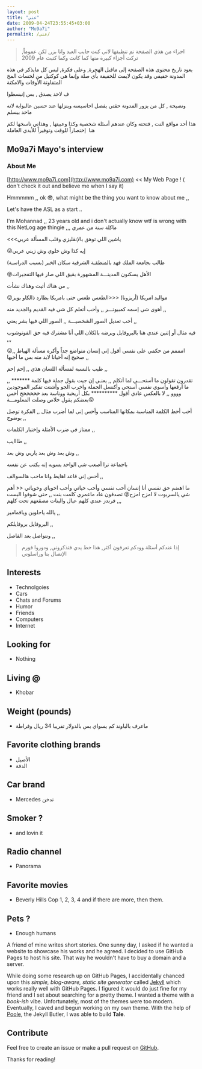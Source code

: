 ```yaml
---
layout: post
title: "عني"
date: 2009-04-24T23:55:45+03:00
author: "Mo9a7i"
permalink: /عني/
---
```



> اجزاء من هذي الصفحة تم تنظيفها لاني كنت جايب العيد وانا بزر, لكن عموماً, تركت أجزاء كبيرة منها كما كانت وكما كتبت عام 2009

يعود تاريخ محتوى هذه الصفحة إلى ماقبل الهجرة, وعلى فكرة, ليس كل مايذكر في هذه المدونة حقيقي وقد يكون لايمت للحقيقة بأي صلة وإنما هي كوكتيل من لحسات المخ المتفاوتة الأوقات والامكنة

ف لاحد يصدق , بس إنبسطوا

ونصيحة , كل من يزور المدونة حقتي يفصل احاسيسه وينزلها عند حسين عالبوابة لانه ماحد بيسلم

هذا أحد مواقع النت , فتحته وكان عندهم أسئلة شخصية وكذا وعبيتها , وهذاني ناسخها لكم هنا  إختصاراً للوقت وتوفيراً للأيدي العاملة

## Mo9a7i Mayo's interview
### About Me

[http://www.mo9a7i.com](http://www.mo9a7i.com) << My Web Page ! ( don't check it out and believe me when I say it)



Hmmmmm ,, ok 😎, what might be the thing you want to know about me ,,
 


Let's have the ASL as a start ..



I'm Mohannad ,, 23 years old and i don't actually know wtf is wrong with this NetLog age thingie ,,, ماكلة سنة من عمري



<<<ياشين اللي توهق بالإنقليزي وقلب المسألة عربي


😝إيه كذا وش حلوي وش زيني عربي

طالب بجامعة الملك فهد بالمنطقـة الشرقية سكان الخبر (بسبب الدراسـة)


😝الأهل يسكنون المدينـــة المشهورة بقيق اللي صار فيها التفجيرات



من هناك أتيت وهناك نشأت ,,



😝مواليد امريكا (أريزونا) <<<الطعس طعس حتى بامريكا يطارد ذالكاو بويز



أهوى شي إسمه كمبيوتـــر ,, وأحب أتعلم كل شي فيه القديم والجديد منه ,,



أحب تعديل الصور الشخصيـــة ,, الصور اللي فيها بشر يعني ,,



فيه مثال أو إثنين عندي هنا بالبروفايل وبرضه بالكلان اللي أنا مشترك فيه حق الفوتوشوب ,,,



😝امممم من حكمي على نفسي أقول إني إنسان متواضع جداً وأكره مسألة الهياط ,, صحيح إنه أحيانا لابد منه بس ما أحبها ,,
  


طيب بالنسبة لمسألة اللسان هذي ,, إحم إحم ,,



تقدرون تقولون ما أستحـــي لما أتكلم ,, يعنـي إن جيت بقول جملة فيها كلمة ******* ,, ما أرقعها وأسوي نفسي أستحي وأكنسل الجملة واخرب الجو وأشتت تفكير الموجودين وووو ,, لا بالعكس عادي أقول ********** بكل أريحية ووناسة بعد خخخخخخ أحس بعضكم يقول خلاص وصلت المعلومـــة😝



أحب أحط الكلمة المناسبة بمكانها المناسب وأحس إني لما أضرب مثال ,, الفكرة توصل بوضوح ,,



ممتاز في ضرب الأمثلة وإختيار الكلمات ,,



طااايب ,,



وش بعد وش بعد ياربي وش بعد ,,




ياجماعة ترا أصعب شي الواحد يسويه إنه يكتب عن نفسه



أحس إني قاعد اهايط وانا ماحب هالسوالف ,,



ما اهضم حق نفسي أنا إنسان أحب نفسي وأحب حياتي وأحب اخوياي وخوياتي << أهم شي يالسربوت لا امزح امزح😝 تصدقون عاد ماعمري كلمت بنت ,, حتى شوفوا البست فرندز عندي كلهم عيال والبنات مصقعهم تحت كلهم ,,,



يالله ياحلوين وياقمامير ,,



البروفايل بروفايلكم ,,



ونتواصل بعد الفاصل ,,



> إذا عندكم أسئلة وودكم تعرفون أكثر, هذا خط يدي فتذكروني, ودوروا فورم الإتصال بنا وراسلوني

## Interests
- Technolgoies
- Cars
- Chats and Forums
- Humor
- Friends
- Computers
- Internet

## Looking for
- Nothing

## Living @
- Khobar

## Weight (pounds)
- ماعرف بالباوند كم يسواي بس بالدولار تقريبا 34 ريال وفراطة

## Favorite clothing brands
- الأصيل
- الدفة

## Car brand
- Mercedes تدخن

## Smoker ?
- and lovin it

## Radio channel
- Panorama

## Favorite movies
- Beverly Hills Cop 1, 2, 3, 4 and if there are more, then them.

## Pets ?
- Enough humans











A friend of mine writes short stories. One sunny day, I asked if he wanted a website to showcase his works and he agreed. I decided to use GitHub Pages to host his site. That way he wouldn't have to buy a domain and a server.

While doing some research up on GitHub Pages, I accidentally chanced upon this _simple, blog-aware, static site generator_ called [Jekyll](https://jekyllrb.com/) which works really well with GitHub Pages. I figured it would do just fine for my friend and I set about searching for a pretty theme. I wanted a theme with a _book-ish_ vibe. Unfortunately, most of the themes were too modern. Eventually, I caved and begun working on my own theme. With the help of [Poole](https://github.com/poole/poole), the Jekyll Butler, I was able to build **Tale**.

## Contribute
Feel free to create an issue or make a pull request on [GitHub](https://github.com/chesterhow/tale).

Thanks for reading!
